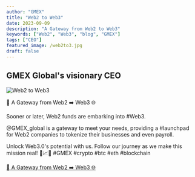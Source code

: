 ```yaml
---
author: "GMEX"
title: "Web2 to Web3"
date: 2023-09-09
description: "A Gateway from Web2 to Web3"
keywords: ["Web2", "Web3", "blog", "GMEX"]
tags: ["CEO"]
featured_image: /web2to3.jpg
draft: false
---
```

## GMEX Global's visionary CEO
![Web2 to Web3](/web2to3.jpg)

🚀 A Gateway from Web2 ➡️ Web3 🌐

Sooner or later, Web2 funds are embarking into #Web3.

@GMEX_global is a gateway to meet your needs, providing a #launchpad for Web2 companies to tokenize their businesses and even payroll.

Unlock Web3.0's potential with us. Follow our journey as we make this mission real! 🌌📈🌐
#GMEX #crypto #btc #eth #blockchain

[🚀 A Gateway from Web2 ➡️ Web3 🌐](https://twitter.com/GMEX_global/status/1700528381316759953)

